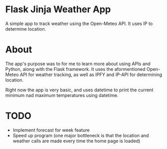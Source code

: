 # Flask Jinja Weather App
A simple app to track weather using the Open-Meteo API. It uses IP to determine location.

# About
The app's purpose was to for me to learn more about using APIs and Python, along with the Flask framework. It uses the aformentioned Open-Meteo API for weather tracking, as well as IPFY and IP-API for determining location. 

Right now the app is very basic, and uses datetime to print the current minimum nad maximum temperatures using datetime.

# TODO
- Implement forecast for week feature
- Speed up program (one major bottleneck is that the location and weather calls are made every time the home page is loaded)

